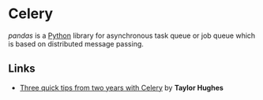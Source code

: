 # Celery

<dfn>pandas</dfn> is a [Python](README.md) library for asynchronous task queue or job queue which is based on distributed message passing.

## Links

-   [Three quick tips from two years with Celery](https://medium.com/@taylorhughes/three-quick-tips-from-two-years-with-celery-c05ff9d7f9eb) by **Taylor Hughes**
